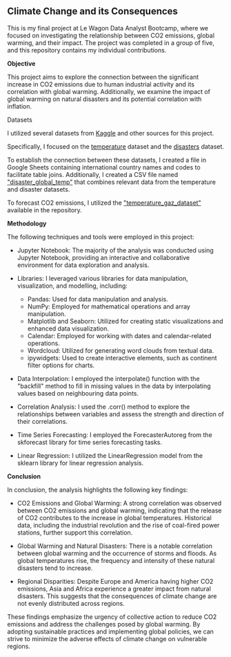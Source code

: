 ## Climate Change and its Consequences

This is my final project at Le Wagon Data Analyst Bootcamp, where we focused on investigating the relationship between CO2 emissions, global warming, and their impact. The project was completed in a group of five, and this repository contains my individual contributions.

**Objective**

This project aims to explore the connection between the significant increase in CO2 emissions due to human industrial activity and its correlation with global warming. Additionally, we examine the impact of global warming on natural disasters and its potential correlation with inflation.

Datasets

I utilized several datasets from [Kaggle](https://www.kaggle.com/) and other sources for this project. 

Specifically, I focused on the [temperature](https://www.kaggle.com/datasets/mdazizulkabirlovlu/all-countries-temperature-statistics-1970-2021) dataset and the [disasters]((https://www.kaggle.com/datasets/brsdincer/all-natural-disasters-19002021-eosdis)) dataset. 

To establish the connection between these datasets, I created a file in Google Sheets containing international country names and codes to facilitate table joins. Additionally, I created a CSV file named ["disaster_global_temp"](https://github.com/Krisztana/Climate-Change-and-it-s-consequences/blob/main/disaster_global_temp.csv) that combines relevant data from the temperature and disaster datasets.

To forecast CO2 emissions, I utilized the ["temperature_gaz_dataset"](https://github.com/Krisztana/Climate-Change-and-it-s-consequences/blob/main/temperature_gaz_dataset.xlsx) available in the repository.

**Methodology**

The following techniques and tools were employed in this project:

* Jupyter Notebook: The majority of the analysis was conducted using Jupyter Notebook, providing an interactive and collaborative environment for data exploration and analysis.

* Libraries: I leveraged various libraries for data manipulation, visualization, and modelling, including:

   * Pandas: Used for data manipulation and analysis.
   * NumPy: Employed for mathematical operations and array manipulation.
   * Matplotlib and Seaborn: Utilized for creating static visualizations and enhanced data visualization.
   * Calendar: Employed for working with dates and calendar-related operations.
   * Wordcloud: Utilized for generating word clouds from textual data.
   * ipywidgets: Used to create interactive elements, such as continent filter options for charts.

* Data Interpolation: I employed the interpolate() function with the "backfill" method to fill in missing values in the data by interpolating values based on neighbouring data points.

* Correlation Analysis: I used the .corr() method to explore the relationships between variables and assess the strength and direction of their correlations.

* Time Series Forecasting: I employed the ForecasterAutoreg from the skforecast library for time series forecasting tasks.

* Linear Regression: I utilized the LinearRegression model from the sklearn library for linear regression analysis.

**Conclusion**

In conclusion, the analysis highlights the following key findings:

* CO2 Emissions and Global Warming: A strong correlation was observed between CO2 emissions and global warming, indicating that the release of CO2 contributes to the increase in global temperatures. Historical data, including the industrial revolution and the rise of coal-fired power stations, further support this correlation.

* Global Warming and Natural Disasters: There is a notable correlation between global warming and the occurrence of storms and floods. As global temperatures rise, the frequency and intensity of these natural disasters tend to increase.

* Regional Disparities: Despite Europe and America having higher CO2 emissions, Asia and Africa experience a greater impact from natural disasters. This suggests that the consequences of climate change are not evenly distributed across regions.

These findings emphasize the urgency of collective action to reduce CO2 emissions and address the challenges posed by global warming. By adopting sustainable practices and implementing global policies, we can strive to minimize the adverse effects of climate change on vulnerable regions.
